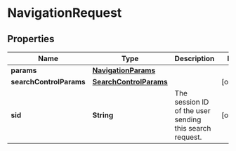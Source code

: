 

# NavigationRequest


## Properties

Name | Type | Description | Notes
------------ | ------------- | ------------- | -------------
**params** | [**NavigationParams**](NavigationParams.md) |  | 
**searchControlParams** | [**SearchControlParams**](SearchControlParams.md) |  |  [optional]
**sid** | **String** | The session ID of the user sending this search request. |  [optional]



